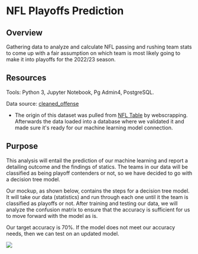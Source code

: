 # NFL Playoffs Prediction

## Overview

Gathering data to analyze and calculate NFL passing and rushing team stats to come up with a fair assumption on which team is most likely going to make it into playoffs for the 2022/23 season.

## Resources

Tools: Python 3, Jupyter Notebook, Pg Admin4, PostgreSQL.

Data source: [cleaned_offense](cleaned_offense.csv)
  - The origin of this dataset was pulled from [NFL Table](https://www.nfl.com/stats/team-stats/offense/passing/2021/reg/all) by webscrapping. Afterwards the data loaded into a database where we validated it and made sure it's ready for our machine learning model connection.


## Purpose

This analysis will entail the prediction of our machine learning and report a detailing outcome and the findings of statics. The teams in our data will be classified as being playoff contenders or not, so we have decided to go with a decision tree model.

Our mockup, as shown below, contains the steps for a decision tree model. It will take our data (statistics) and run through each one until it the team is classified as playoffs or not. After training and testing our data, we will analyze the confusion matrix to ensure that the accuracy is sufficient for us to move forward with the model as is.

Our target accuracy is 70%. If the model does not meet our accuracy needs, then we can test on an updated model.

![](https://github.com/WalterMarikwa/UNCC_Final_Project_Capstone/blob/kf_branch/images/model_mockup.png)



